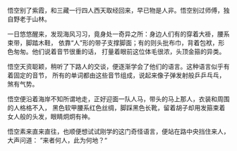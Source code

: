 悟空别了紫霞，和三藏一行四人西天取经回来，早已物是人非。悟空别过师傅，独自野老于山林。

一日悠悠醒来，发现海风习习，竟身处一奇异之所：身边人们有的穿着大褂，腰系束带，脚踏木鞋，
依靠“人”形的带子支撑脚面；有的则头批布巾，背着包袱，形色匆匆。他们说着音节很重的话，
打量着眼前这位体毛很浓，头顶金箍的异类。

悟空天资聪颖，稍听了下路人的交谈，便逐渐学会了他们的语言。这种语言似乎有着固定的音节，
所有的单词都由这些音节组成，说起来像子弹发射般乒乒乓乓，煞有气势。

悟空便沿着海岸不知所谓地走，正好迎面一队人马，带头的马上那人，衣装和周围的人格格不入，
黑色软甲腰系红色丝绸，脚踩黑色长靴，留着胡子却用发箍束着女人般的头发，眼睛炯炯有神。

悟空素来直来直往，也顺便想试试刚学的这门奇怪语言，便站在路中央挡住来人，大声问道：
”来者何人，此为何地？“